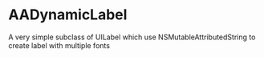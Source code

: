AADynamicLabel
==============

A very simple subclass of UILabel which use NSMutableAttributedString to create label with multiple fonts
